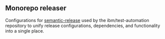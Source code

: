 Monorepo releaser
---

Configurations for [semantic-release] used by the ibm/test-automation repository to unify release configurations, dependencies, and functionality into a single place.

[semantic-release]: https://semantic-release.gitbook.io/semantic-release/
